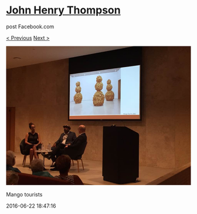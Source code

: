 # [John Henry Thompson](../README.md)
post Facebook.com

[< Previous](2016-06-22-2.md) [Next >](2016-06-16-1.md)

[![](../media/2016-06-22/Mobile-Uploads-Mango-tourists.jpg)](../README.md)

Mango tourists

2016-06-22 18:47:16